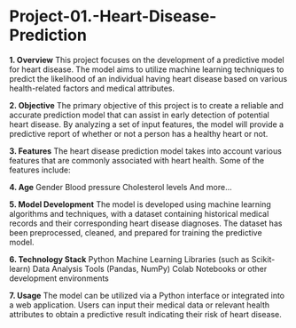 # Project-01.-Heart-Disease-Prediction
**1. Overview**
This project focuses on the development of a predictive model for heart disease. The model aims to utilize machine learning techniques to predict the likelihood of an individual having heart disease based on various health-related factors and medical attributes.

**2. Objective**
The primary objective of this project is to create a reliable and accurate prediction model that can assist in early detection of potential heart disease. By analyzing a set of input features, the model will provide a predictive report of whether or not a person has a healthy heart or not.

**3. Features**
The heart disease prediction model takes into account various features that are commonly associated with heart health. Some of the features include:

**4. Age**
Gender
Blood pressure
Cholesterol levels
And more...

**5. Model Development**
The model is developed using machine learning algorithms and techniques, with a dataset containing historical medical records and their corresponding heart disease diagnoses. The dataset has been preprocessed, cleaned, and prepared for training the predictive model.

**6. Technology Stack**
Python
Machine Learning Libraries (such as Scikit-learn)
Data Analysis Tools (Pandas, NumPy)
Colab Notebooks or other development environments

**7. Usage**
The model can be utilized via a Python interface or integrated into a web application. Users can input their medical data or relevant health attributes to obtain a predictive result indicating their risk of heart disease.

